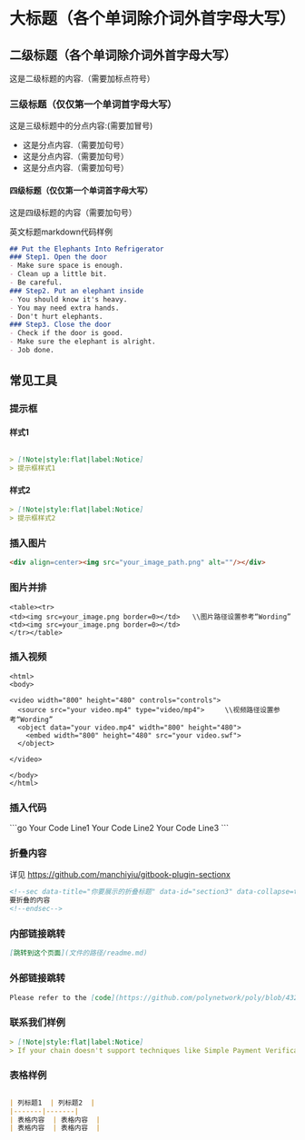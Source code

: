 <h1 align="center">大标题（各个单词除介词外首字母大写）</h1>

## 二级标题（各个单词除介词外首字母大写）
这是二级标题的内容.（需要加标点符号）

### 三级标题（仅仅第一个单词首字母大写）
这是三级标题中的分点内容:(需要加冒号)
- 这是分点内容.（需要加句号）
- 这是分点内容.（需要加句号）
- 这是分点内容.（需要加句号）

#### 四级标题（仅仅第一个单词首字母大写）
这是四级标题的内容（需要加句号）

英文标题markdown代码样例
```markdown
## Put the Elephants Into Refrigerator
### Step1. Open the door
- Make sure space is enough.
- Clean up a little bit.
- Be careful.
### Step2. Put an elephant inside
- You should know it's heavy.
- You may need extra hands.
- Don't hurt elephants.
### Step3. Close the door
- Check if the door is good.
- Make sure the elephant is alright.
- Job done.
```
## 常见工具

### 提示框

#### 样式1
```markdown

> [!Note|style:flat|label:Notice]
> 提示框样式1
```

#### 样式2
```markdown
> [!Note|style:flat|label:Notice]
> 提示框样式2
```

### 插入图片

```markdown
<div align=center><img src="your_image_path.png" alt=""/></div>
```

### 图片并排

```
<table><tr>
<td><img src=your_image.png border=0></td>   \\图片路径设置参考“Wording”
<td><img src=your_image.png border=0></td>
</tr></table>

```

### 插入视频

```
<html>
<body>

<video width="800" height="480" controls="controls">
  <source src="your video.mp4" type="video/mp4">     \\视频路径设置参考“Wording”
  <object data="your video.mp4" width="800" height="480">
    <embed width="800" height="480" src="your video.swf">
  </object>

</video>

</body>
</html>

```

### 插入代码
\```go
Your Code Line1
Your Code Line2
Your Code Line3 
\```

### 折叠内容

详见 https://github.com/manchiyiu/gitbook-plugin-sectionx

```markdown
<!--sec data-title="你要展示的折叠标题" data-id="section3" data-collapse=true ces-->
要折叠的内容
<!--endsec-->
```


### 内部链接跳转

```markdown
[跳转到这个页面](文件的路径/readme.md)
```

### 外部链接跳转

```markdown
Please refer to the [code](https://github.com/polynetwork/poly/blob/4323af5cfcd2a3277653d5bdc4db015cd9755fee/native/service/cross_chain_manager/eth/utils.go#L41) for details.
```

### 联系我们样例

```markdown
> [!Note|style:flat|label:Notice]
> If your chain doesn't support techniques like Simple Payment Verification (SPV) protocol in Bitcoin or Light Ethereum Subprotocol (LES) in Ethereum, please get in touch with the `Poly team` via <a class="fab fa-discord" href= "https://discord.com/invite/y6MuEnq"></a> for more support.
```

### 表格样例

```markdown

| 列标题1  | 列标题2  |
|-------|-------|
| 表格内容  | 表格内容  |
| 表格内容  | 表格内容  |

```



